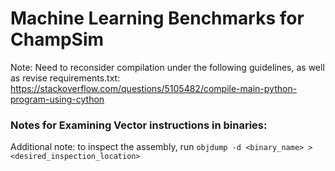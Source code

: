 # Machine Learning Benchmarks for ChampSim
Note: Need to reconsider compilation under the following guidelines, as well as revise requirements.txt:
https://stackoverflow.com/questions/5105482/compile-main-python-program-using-cython

### Notes for Examining Vector instructions in binaries:
Additional note: to inspect the assembly, run `objdump -d <binary_name> > <desired_inspection_location>`